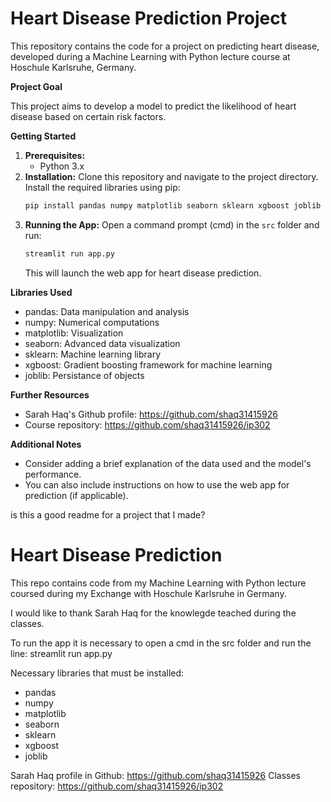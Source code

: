 # Heart Disease Prediction Project

This repository contains the code for a project on predicting heart disease, developed during a Machine Learning with Python lecture course at Hoschule Karlsruhe, Germany.

**Project Goal**

This project aims to develop a model to predict the likelihood of heart disease based on certain risk factors.

**Getting Started**

1. **Prerequisites:**
    - Python 3.x
2. **Installation:**
    Clone this repository and navigate to the project directory.
    Install the required libraries using pip:
    ```bash
    pip install pandas numpy matplotlib seaborn sklearn xgboost joblib
    ```
3. **Running the App:**
    Open a command prompt (cmd) in the `src` folder and run:
    ```bash
    streamlit run app.py
    ```
    This will launch the web app for heart disease prediction.

**Libraries Used**

* pandas: Data manipulation and analysis
* numpy: Numerical computations
* matplotlib: Visualization
* seaborn: Advanced data visualization
* sklearn: Machine learning library
* xgboost: Gradient boosting framework for machine learning
* joblib: Persistance of objects

**Further Resources**

* Sarah Haq's Github profile: https://github.com/shaq31415926
* Course repository: https://github.com/shaq31415926/ip302

**Additional Notes**

* Consider adding a brief explanation of the data used and the model's performance.
* You can also include instructions on how to use the web app for prediction (if applicable).




is this a good readme for a project that I made?

# Heart Disease Prediction

This repo contains code from my Machine Learning with Python lecture coursed during my Exchange with Hoschule Karlsruhe in Germany.

I would like to thank Sarah Haq for the knowlegde teached during the classes.

To run the app it is necessary to open a cmd in the src folder and run the line:
streamlit run app.py

Necessary libraries that must be installed:
- pandas
- numpy
- matplotlib
- seaborn
- sklearn
- xgboost
- joblib

Sarah Haq profile in Github: https://github.com/shaq31415926
Classes repository: https://github.com/shaq31415926/ip302